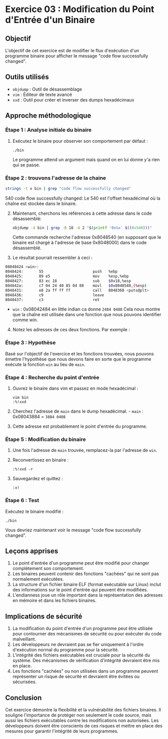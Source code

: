 # Exercice 03 : Modification du Point d'Entrée d'un Binaire

## Objectif
L'objectif de cet exercice est de modifier le flux d'exécution d'un programme binaire pour afficher le message "code flow successfully changed".

## Outils utilisés
- `objdump` : Outil de désassemblage
- `vim` : Éditeur de texte avancé
- `xxd` : Outil pour créer et inverser des dumps hexadécimaux

## Approche méthodologique

### Étape 1 : Analyse initiale du binaire
1. Exécutez le binaire pour observer son comportement par défaut :
   ```bash
   ./bin
   ```
   Le programme attend un argument mais quand on en lui donne y'a rien qui se passe.

### Étape 2 : trouvons l'adresse de la chaine
   ```bash
   strings -t x bin | grep "code flow successfully changed"
   ```
   540 code flow successfully changed: Le 540 est l'offset hexadécimal où la chaîne est stockée dans le binaire.

2. Maintenant, cherchons les références à cette adresse dans le code désassemblé:
    ```bash
    objdump -d bin | grep -B 10 -A 2 "$(printf '0x%x' $((0x540)))"
    ```
    Cette commande recherche l'adresse 0x8048540 (en supposant que le binaire est chargé à l'adresse de base 0x8048000) dans le code désassemblé.

3. Le résultat pourrait ressembler à ceci :
 ```bash
 08048424 <win>:
 8048424:       55                      push   %ebp
 8048425:       89 e5                   mov    %esp,%ebp
 8048427:       83 ec 18                sub    $0x18,%esp
 804842a:       c7 04 24 40 85 04 08    movl   $0x8048540,(%esp)
 8048431:       e8 2a ff ff ff          call   8048360 <puts@plt>
 8048436:       c9                      leave
 8048437:       c3                      ret
```
- `win` : 0x08042484 en little indian ca donne `2484 0408`
Cela nous montre que la chaîne est utilisée dans une fonction que nous pouvons identifier comme win.

4. Notez les adresses de ces deux fonctions. Par exemple :

### Étape 3 : Hypothèse
Basé sur l'objectif de l'exercice et les fonctions trouvées, nous pouvons émettre l'hypothèse que nous devons faire en sorte que le programme exécute la fonction `win` au lieu de `main`.

### Étape 4 : Recherche du point d'entrée
1. Ouvrez le binaire dans vim et passez en mode hexadécimal :
   ```
   vim bin
   :%!xxd
   ```

2. Cherchez l'adresse de `main` dans le dump hexadécimal. - `main` : 0x08043884 = `3884 0408`

3. Cette adresse est probablement le point d'entrée du programme.

### Étape 5 : Modification du binaire
1. Une fois l'adresse de `main` trouvée, remplacez-la par l'adresse de `win`.

3. Reconvertissez en binaire :
   ```
   :%!xxd -r
   ```

4. Sauvegardez et quittez :
   ```
   :x!
   ```

### Étape 6 : Test
Exécutez le binaire modifié :
```
./bin
```
Vous devriez maintenant voir le message "code flow successfully changed".

## Leçons apprises
1. Le point d'entrée d'un programme peut être modifié pour changer complètement son comportement.
2. Les binaires peuvent contenir des fonctions "cachées" qui ne sont pas normalement exécutées.
3. La structure d'un fichier binaire ELF (format exécutable sur Linux) inclut des informations sur le point d'entrée qui peuvent être modifiées.
4. L'endianness joue un rôle important dans la représentation des adresses en mémoire et dans les fichiers binaires.

## Implications de sécurité
1. La modification du point d'entrée d'un programme peut être utilisée pour contourner des mécanismes de sécurité ou pour exécuter du code malveillant.
2. Les développeurs ne devraient pas se fier uniquement à l'ordre d'exécution normal du programme pour la sécurité.
3. L'intégrité des fichiers exécutables est cruciale pour la sécurité du système. Des mécanismes de vérification d'intégrité devraient être mis en place.
4. Les fonctions "cachées" ou non utilisées dans un programme peuvent représenter un risque de sécurité et devraient être évitées ou sécurisées.

## Conclusion
Cet exercice démontre la flexibilité et la vulnérabilité des fichiers binaires. Il souligne l'importance de protéger non seulement le code source, mais aussi les fichiers exécutables contre les modifications non autorisées. Les développeurs doivent être conscients de ces risques et mettre en place des mesures pour garantir l'intégrité de leurs programmes.